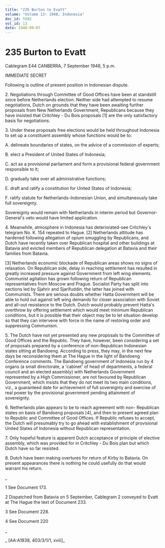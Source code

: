 ```yaml
---
title: "235 Burton to Evatt"
volume: "Volume 13: 1948, Indonesia"
doc_id: 5502
vol_id: 13
date: 1948-09-07
---
```


# 235 Burton to Evatt

Cablegram E44 CANBERRA, 7 September 1948, 5 p.m.

IMMEDIATE SECRET

Following is outline of present position in Indonesian dispute.

2\. Negotiations through Committee of Good Offices have been at standstill since before Netherlands election. Neither side had attempted to resume negotiations, Dutch on grounds that they have been awaiting further proposals from New Netherlands Government, Republicans because they have insisted that Critchley - Du Bois proposals [1] are the only satisfactory basis for negotiations.

3\. Under these proposals free elections would be held throughout Indonesia to set up a constituent assembly whose functions would be to:

A. delineate boundaries of states, on the advice of a commission of experts;

B. elect a President of United States of Indonesia;

C. act as a provisional parliament and form a provisional federal government responsible to it;

D. gradually take over all administrative functions;

E. draft and ratify a constitution for United States of Indonesia;

F. ratify statute for Netherlands-Indonesian Union, and simultaneously take full sovereignty.

Sovereignty would remain with Netherlands in interim period but Governor-General's veto would have limited application.

4\. Meanwhile, atmosphere in Indonesia has deteriorated-see Critchley's telegram No. K. 154 repeated to Hague. [2] Netherlands attitude has hardened following allegation of opium smuggling by Republicans, and Dutch have recently taken over Republican hospital and other buildings at Batavia and evicted members of Republican delegation at Batavia and their families from Batavia.

[3] Netherlands economic blockade of Republican areas shows no signs of relaxation. On Republican side, delay in reaching settlement has resulted in greatly increased pressure against Government from left wing elements. Communist agitation has grown following return of Republican representatives from Moscow and Prague. Socialist Party has split into sections led by Sjahrir and Sjarifuddin, the latter has joined with Communists. There are serious doubts whether Hatta Government will be able to hold out against left wing demands for closer association with Soviet and all-out resistance to the Dutch. Dutch would probably prevent Hatta's overthrow by offering settlement which would meet minimum Republican conditions, but it is possible that their object may be to let situation develop so that they can intervene with force in the name of restoring order and suppressing Communism.

5\. The Dutch have not yet presented any new proposals to the Committee of Good Offices and the Republic. They have, however, been considering a set of proposals prepared by a conference of non-Republican Indonesian states sitting at Bandoeng. According to press, they may, in the next few days be reconsidering them at The Hague in the light of Bandoeng Conference comments. The Bandoeng government of Indonesia run by 4 organs (a small directorate, a 'cabinet' of head of departments, a federal council and an elected assembly) with Netherlands Government represented by a High Commissioner, are not favoured by Republican Government, which insists that they do not meet its two main conditions, viz., a guaranteed date for achievement of full sovereignty and exercise of real power by the provisional government pending attainment of sovereignty.

6\. Netherlands plan appears to be to reach agreement with non- Republican states on basis of Bandoeng proposals [4], and then to present agreed plan to Republic and Committee of Good Offices. If Republic refuses to accept, the Dutch will presumably try to go ahead with establishment of provisional United States of Indonesia without Republican representation.

7\. Only hopeful feature is apparent Dutch acceptance of principle of elective assembly, which was provided for in Critchley - Du Bois plan but which Dutch have so far resisted.

8\. Dutch have been making overtures for return of Kirby to Batavia. On present appearances there is nothing he could usefully do that would warrant his return.

_

1 See Document 173.

2 Dispatched from Batavia on 5 September, Cablegram 2 conveyed to Evatt at The Hague the text of Document 233.

3 See Document 228.

4 See Document 220

_

_ [AA:A1838, 403/3/1/1, xviii]_
